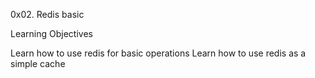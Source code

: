 0x02. Redis basic

Learning Objectives

Learn how to use redis for basic operations
Learn how to use redis as a simple cache
